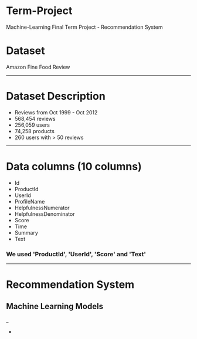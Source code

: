 # Term-Project
Machine-Learning Final Term Project - Recommendation System


# Dataset

Amazon Fine Food Review

***
# Dataset Description

- Reviews from Oct 1999 - Oct 2012
- 568,454 reviews
- 256,059 users
- 74,258 products
- 260 users with > 50 reviews

***
# Data columns (10 columns)

- Id
- ProductId
- UserId
- ProfileName
- HelpfulnessNumerator
- HelpfulnessDenominator
- Score
- Time
- Summary
- Text

### We used 'ProductId', 'UserId', 'Score' and 'Text'

***
# Recommendation System

## Machine Learning Models
_ 

- 
